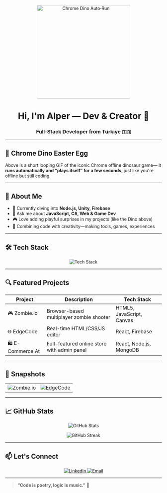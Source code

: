 <p align="center">
  <img src="https://media.giphy.com/media/qgQUggAC3Pfv687qPC/giphy.gif" width="300" alt="Chrome Dino Auto‑Run">
</p>

<h1 align="center">Hi, I'm Alper — Dev & Creator 👋</h1>
<h3 align="center">Full‑Stack Developer from Türkiye 🇹🇷</h3>

---

## 🦖 Chrome Dino Easter Egg

Above is a short looping GIF of the iconic Chrome offline dinosaur game— 
it **runs automatically and “plays itself” for a few seconds**, just like you're offline but still coding.

---

## 🚀 About Me

- 🔭 Currently diving into **Node.js, Unity, Firebase**
- 💬 Ask me about **JavaScript, C#, Web & Game Dev**
- 🎮 Love adding playful surprises in my projects (like the Dino above)
- 🌱 Combining code with creativity—making tools, games, experiences

---

## 🛠️ Tech Stack

<p align="center">
  <img src="https://skillicons.dev/icons?i=js,html,css,react,nodejs,python,unity,firebase,github,figma&perline=6" alt="Tech Stack"/>
</p>

---

## 🔍 Featured Projects

| Project        | Description                                       | Tech Stack                  |
|----------------|---------------------------------------------------|-----------------------------|
| 🎮 Zombie.io   | Browser-based multiplayer zombie shooter          | HTML5, JavaScript, Canvas   |
| 🌐 EdgeCode    | Real-time HTML/CSS/JS editor                      | React, Firebase             |
| 🛍️ E-Commerce At | Full-featured online store with admin panel        | React, Node.js, MongoDB     |

---

## 📸 Snapshots

<table>
  <tr>
    <td><img src="https://via.placeholder.com/300x180?text=Zombie.io+Screenshot" alt="Zombie.io"/></td>
    <td><img src="https://via.placeholder.com/300x180?text=EdgeCode+UI" alt="EdgeCode"/></td>
  </tr>
</table>

---

## 📈 GitHub Stats

<p align="center">
  <img src="https://github-readme-stats.vercel.app/api?username=AlperT-Code&show_icons=true&theme=tokyonight" alt="GitHub Stats"/>
</p>
<p align="center">
  <img src="https://github-readme-streak-stats.herokuapp.com/?user=AlperT-Code&theme=tokyonight" alt="GitHub Streak"/>
</p>

---

## 📫 Let's Connect

<p align="center">
  <a href="https://linkedin.com/in/yourprofile" target="_blank">
    <img src="https://img.shields.io/badge/LinkedIn-blue?style=for-the-badge&logo=linkedin" alt="LinkedIn"/>
  </a>
  <a href="mailto:youremail@example.com" target="_blank">
    <img src="https://img.shields.io/badge/Gmail-red?style=for-the-badge&logo=gmail&logoColor=white" alt="Email"/>
  </a>
</p>

---

> **“Code is poetry, logic is music.”** 🎵
